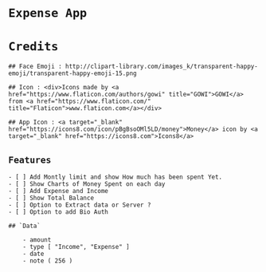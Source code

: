 # ` Expense App `



# `Credits`

```
## Face Emoji : http://clipart-library.com/images_k/transparent-happy-emoji/transparent-happy-emoji-15.png

## Icon : <div>Icons made by <a href="https://www.flaticon.com/authors/gowi" title="GOWI">GOWI</a> from <a href="https://www.flaticon.com/" title="Flaticon">www.flaticon.com</a></div>

## App Icon : <a target="_blank" href="https://icons8.com/icon/pBgBsoOMl5LD/money">Money</a> icon by <a target="_blank" href="https://icons8.com">Icons8</a>
```

## `Features`

    - [ ] Add Montly limit and show How much has been spent Yet.
    - [ ] Show Charts of Money Spent on each day
    - [ ] Add Expense and Income
    - [ ] Show Total Balance
    - [ ] Option to Extract data or Server ?
    - [ ] Option to add Bio Auth

```
## `Data`

    - amount
    - type [ "Income", "Expense" ]
    - date
    - note ( 256 )
```

